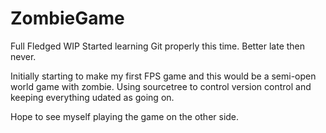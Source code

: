 # ZombieGame
Full Fledged WIP
Started learning Git properly this time. Better late then never.


Initially starting to make my first FPS game and this would be a semi-open world game with zombie.
Using sourcetree to control version control and keeping everything udated as going on.


Hope to see myself playing the game on the other side.

